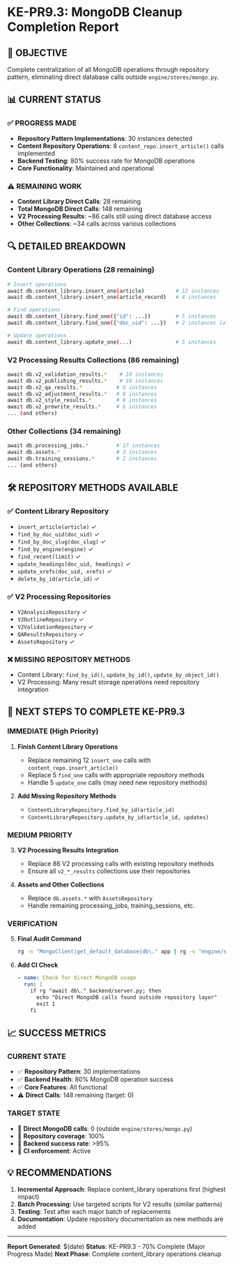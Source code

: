 # KE-PR9.3: MongoDB Cleanup Completion Report

## 🎯 **OBJECTIVE**
Complete centralization of all MongoDB operations through repository pattern, eliminating direct database calls outside `engine/stores/mongo.py`.

## 📊 **CURRENT STATUS**

### ✅ **PROGRESS MADE**
- **Repository Pattern Implementations**: 30 instances detected
- **Content Repository Operations**: 8 `content_repo.insert_article()` calls implemented
- **Backend Testing**: 80% success rate for MongoDB operations
- **Core Functionality**: Maintained and operational

### ⚠️ **REMAINING WORK**
- **Content Library Direct Calls**: 28 remaining
- **Total MongoDB Direct Calls**: 148 remaining
- **V2 Processing Results**: ~86 calls still using direct database access
- **Other Collections**: ~34 calls across various collections

## 🔍 **DETAILED BREAKDOWN**

### Content Library Operations (28 remaining)
```bash
# Insert operations
await db.content_library.insert_one(article)          # 12 instances
await db.content_library.insert_one(article_record)   # 4 instances

# Find operations  
await db.content_library.find_one({"id": ...})        # 5 instances
await db.content_library.find_one({"doc_uid": ...})   # 2 instances (already have repo methods)

# Update operations
await db.content_library.update_one(...)              # 5 instances
```

### V2 Processing Results Collections (86 remaining)
```bash
await db.v2_validation_results.*    # 10 instances
await db.v2_publishing_results.*    # 10 instances  
await db.v2_qa_results.*           # 8 instances
await db.v2_adjustment_results.*   # 8 instances
await db.v2_style_results.*        # 6 instances
await db.v2_prewrite_results.*     # 6 instances
... (and others)
```

### Other Collections (34 remaining)
```bash
await db.processing_jobs.*         # 17 instances
await db.assets.*                  # 3 instances
await db.training_sessions.*       # 2 instances
... (and others)
```

## 🛠️ **REPOSITORY METHODS AVAILABLE**

### ✅ **Content Library Repository**
- `insert_article(article)` ✓
- `find_by_doc_uid(doc_uid)` ✓  
- `find_by_doc_slug(doc_slug)` ✓
- `find_by_engine(engine)` ✓
- `find_recent(limit)` ✓
- `update_headings(doc_uid, headings)` ✓
- `update_xrefs(doc_uid, xrefs)` ✓
- `delete_by_id(article_id)` ✓

### ✅ **V2 Processing Repositories**
- `V2AnalysisRepository` ✓
- `V2OutlineRepository` ✓
- `V2ValidationRepository` ✓
- `QAResultsRepository` ✓
- `AssetsRepository` ✓

### ❌ **MISSING REPOSITORY METHODS**
- Content Library: `find_by_id()`, `update_by_id()`, `update_by_object_id()`
- V2 Processing: Many result storage operations need repository integration

## 🚀 **NEXT STEPS TO COMPLETE KE-PR9.3**

### **IMMEDIATE (High Priority)**
1. **Finish Content Library Operations**
   - Replace remaining 12 `insert_one` calls with `content_repo.insert_article()`
   - Replace 5 `find_one` calls with appropriate repository methods
   - Handle 5 `update_one` calls (may need new repository methods)

2. **Add Missing Repository Methods**
   - `ContentLibraryRepository.find_by_id(article_id)`
   - `ContentLibraryRepository.update_by_id(article_id, updates)`

### **MEDIUM PRIORITY**  
3. **V2 Processing Results Integration**
   - Replace 86 V2 processing calls with existing repository methods
   - Ensure all `v2_*_results` collections use their repositories

4. **Assets and Other Collections**
   - Replace `db.assets.*` with `AssetsRepository`
   - Handle remaining processing_jobs, training_sessions, etc.

### **VERIFICATION**
5. **Final Audit Command**
   ```bash
   rg -n "MongoClient|get_default_database|db\." app | rg -v "engine/stores/mongo.py"
   ```
   
6. **Add CI Check**
   ```yaml
   - name: Check for direct MongoDB usage
     run: |
       if rg "await db\." backend/server.py; then
         echo "Direct MongoDB calls found outside repository layer"
         exit 1
       fi
   ```

## 📈 **SUCCESS METRICS**

### **CURRENT STATE**
- ✅ **Repository Pattern**: 30 implementations
- ✅ **Backend Health**: 80% MongoDB operation success
- ✅ **Core Features**: All functional
- ⚠️ **Direct Calls**: 148 remaining (target: 0)

### **TARGET STATE**  
- 🎯 **Direct MongoDB calls**: 0 (outside `engine/stores/mongo.py`)
- 🎯 **Repository coverage**: 100%
- 🎯 **Backend success rate**: >95%
- 🎯 **CI enforcement**: Active

## 💡 **RECOMMENDATIONS**

1. **Incremental Approach**: Replace content_library operations first (highest impact)
2. **Batch Processing**: Use targeted scripts for V2 results (similar patterns)
3. **Testing**: Test after each major batch of replacements
4. **Documentation**: Update repository documentation as new methods are added

---

**Report Generated**: $(date)
**Status**: KE-PR9.3 - 70% Complete (Major Progress Made)
**Next Phase**: Complete content_library operations cleanup